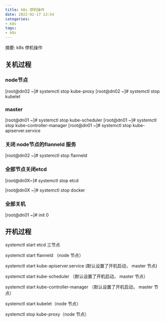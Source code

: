 ```yaml
---
title: k8s 停机操作
date: 2022-02-17 13:54
categories:
- k8s
tags:
- k8s
---
```

  
  
摘要: k8s 停机操作
<!-- more -->

## 关机过程

### node节点

[root@dn02 ~]# systemctl stop kube-proxy
[root@dn02 ~]# systemctl stop kubelet

### master

[root@dn01 ~]# systemctl stop kube-scheduler
[root@dn01 ~]# systemctl stop kube-controller-manager
[root@dn01 ~]# systemctl stop kube-apiserver.service

### 关闭 node节点的flanneld 服务

[root@dn02 ~]# systemctl stop flanneld

### 全部节点关闭etcd

[root@dn0X~]# systemctl stop etcd

[root@dn0X ~]# systemctl stop docker

### 全部关机

[root@dn01 ~]# init 0


## 开机过程

systemctl start etcd  三节点

systemctl start flanneld （node 节点）

systemctl start kube-apiserver.service  (默认设置了开机启动， master 节点)

systemctl start kube-scheduler （默认设置了开机启动， master 节点）

systemctl start kube-controller-manager （默认设置了开机启动， master 节点）

systemctl start kubelet（node 节点）

systemctl stop kube-proxy（node 节点）